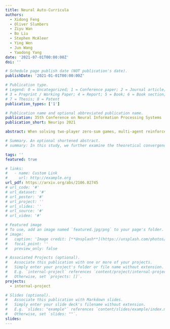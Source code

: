 ```yaml
---
title: Neural Auto-Curricula
authors:
  - Xidong Feng
  - Oliver Slumbers
  - Ziyu Wan
  - Bo Liu
  - Stephen McAleer
  - Ying Wen
  - Jun Wang
  - Yaodong Yang
date: '2021-07-01T00:00:00Z'
doi: ''

# Schedule page publish date (NOT publication's date).
publishDate: '2021-01-01T00:00:00Z'

# Publication type.
# Legend: 0 = Uncategorized; 1 = Conference paper; 2 = Journal article;
# 3 = Preprint / Working Paper; 4 = Report; 5 = Book; 6 = Book section;
# 7 = Thesis; 8 = Patent
publication_types: ['1']

# Publication name and optional abbreviated publication name.
publication: 35th Conference on Neural Information Processing Systems
publication_short: Neurips 2021

abstract: When solving two-player zero-sum games, multi-agent reinforcement learning (MARL) algorithms often create populations of agents where, at each iteration, a new agent is discovered as the best response to a mixture over the opponent population. Within such a process, the update rules of "who to compete with" (i.e., the opponent mixture) and "how to beat them" (i.e., finding best responses) are underpinned by manually developed game theoretical principles such as fictitious play and Double Oracle. In this paper, we introduce a novel framework -- Neural Auto-Curricula (NAC) -- that leverages meta-gradient descent to automate the discovery of the learning update rule without explicit human design. Specifically, we parameterise the opponent selection module by neural networks and the best-response module by optimisation subroutines, and update their parameters solely via interaction with the game engine, where both players aim to minimise their exploitability. Surprisingly, even without human design, the discovered MARL algorithms achieve competitive or even better performance with the state-of-the-art population-based game solvers (e.g., PSRO) on Games of Skill, differentiable Lotto, non-transitive Mixture Games, Iterated Matching Pennies, and Kuhn Poker. Additionally, we show that NAC is able to generalise from small games to large games, for example training on Kuhn Poker and outperforming PSRO on Leduc Poker. Our work inspires a promising future direction to discover general MARL algorithms solely from data.

# Summary. An optional shortened abstract.
# summary: In this study, we further examine the theoretical convergence rate and sample complexity of such regret minimization-based double oracle methods, utilizing a unified framework called RegretMinimizing Double Oracle.

tags: ''
featured: true

# links:
#   - name: Custom Link
#     url: http://example.org
url_pdf: https://arxiv.org/abs/2106.02745
# url_code: '#'
# url_dataset: '#'
# url_poster: '#'
# url_project: ''
# url_slides: ''
# url_source: '#'
# url_video: '#'

# Featured image
# To use, add an image named `featured.jpg/png` to your page's folder.
# image:
#   caption: 'Image credit: [**Unsplash**](https://unsplash.com/photos/pLCdAaMFLTE)'
#   focal_point: ''
#   preview_only: false

# Associated Projects (optional).
#   Associate this publication with one or more of your projects.
#   Simply enter your project's folder or file name without extension.
#   E.g. `internal-project` references `content/project/internal-project/index.md`.
#   Otherwise, set `projects: []`.
projects:
  - internal-project

# Slides (optional).
#   Associate this publication with Markdown slides.
#   Simply enter your slide deck's filename without extension.
#   E.g. `slides: "example"` references `content/slides/example/index.md`.
#   Otherwise, set `slides: ""`.
slides:
---
```

